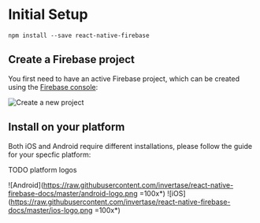 # Initial Setup

```
npm install --save react-native-firebase
```

## Create a Firebase project

You first need to have an active Firebase project, which can be created using the [Firebase console](https://firebase.google.com/console):

![Create a new project](https://i.imgur.com/KbbamwD.png)

## Install on your platform

Both iOS and Android require different installations, please follow the guide for your specfic platform:

TODO platform logos

![Android](https://raw.githubusercontent.com/invertase/react-native-firebase-docs/master/android-logo.png =100x*)
![iOS](https://raw.githubusercontent.com/invertase/react-native-firebase-docs/master/ios-logo.png =100x*)
